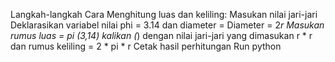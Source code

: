Langkah-langkah Cara Menghitung luas dan keliling:
    Masukan nilai jari-jari
    Deklarasikan variabel nilai phi = 3.14 dan diameter = Diameter = 2*r
    Masukan rumus luas = pi (3,14) kalikan (*) dengan nilai jari-jari yang dimasukan r * r dan rumus keliling = 2 * pi * r
    Cetak hasil perhitungan
    Run python

